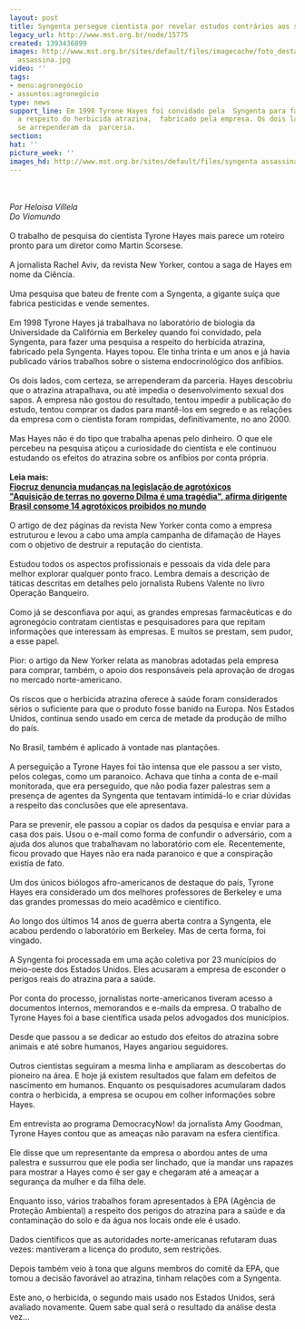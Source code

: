 ```yaml
---
layout: post
title: Syngenta persegue cientista por revelar estudos contrários aos seus interesses
legacy_url: http://www.mst.org.br/node/15775
created: 1393436899
images: http://www.mst.org.br/sites/default/files/imagecache/foto_destaque/syngenta
  assassina.jpg
video: ''
tags:
- menu:agronegócio
- assuntos:agronegócio
type: news
support_line: Em 1998 Tyrone Hayes foi convidado pela  Syngenta para fazer uma pesquisa
  a respeito do herbicida atrazina,  fabricado pela empresa. Os dois lados, com certeza,
  se arrependeram da  parceria.
section: 
hat: ''
picture_week: ''
images_hd: http://www.mst.org.br/sites/default/files/syngenta assassina.jpg
---
```

<p><br><em><br>Por Heloisa Villela <br>Do Viomundo</em><br><br>O trabalho de pesquisa do cientista Tyrone Hayes mais parece um roteiro pronto para um diretor como Martin Scorsese.<br><br>A jornalista Rachel Aviv, da revista New Yorker, contou a saga de Hayes em nome da Ciência.<br><br>Uma pesquisa que bateu de frente com a Syngenta, a gigante suíça que fabrica pesticidas e vende sementes.<br><br>Em 1998 Tyrone Hayes já trabalhava no laboratório de biologia da Universidade da Califórnia em Berkeley quando foi convidado, pela Syngenta, para fazer uma pesquisa a respeito do herbicida atrazina, fabricado pela Syngenta. Hayes topou. Ele tinha trinta e um anos e já havia publicado vários trabalhos sobre o sistema endocrinológico dos anfíbios.<br><br>Os dois lados, com certeza, se arrependeram da parceria. Hayes descobriu que o atrazina atrapalhava, ou até impedia o desenvolvimento sexual dos sapos. A empresa não gostou do resultado, tentou impedir a publicação do estudo, tentou comprar os dados para mantê-los em segredo e as relações da empresa com o cientista foram rompidas, definitivamente, no ano 2000.<br><br>Mas Hayes não é do tipo que trabalha apenas pelo dinheiro. O que ele percebeu na pesquisa atiçou a curiosidade do cientista e ele continuou estudando os efeitos do atrazina sobre os anfíbios por conta própria.<br><br><strong>Leia mais:<br><a href="http://www.mst.org.br/node/15765">Fiocruz denuncia mudanças na legislação de agrotóxicos <br></a></strong><a href="http://www.mst.org.br/node/15770"><strong>"Aquisição de terras no governo Dilma é uma tragédia", afirma dirigente <br></strong></a><a href="http://www.mst.org.br/node/15772"><strong>Brasil consome 14 agrotóxicos proibidos no mundo </strong></a><br><br>O artigo de dez páginas da revista New Yorker conta como a empresa estruturou e levou a cabo uma ampla campanha de difamação de Hayes com o objetivo de destruir a reputação do cientista.<br><br>Estudou todos os aspectos profissionais e pessoais da vida dele para melhor explorar qualquer ponto fraco. Lembra demais a descrição de táticas descritas em detalhes pelo jornalista Rubens Valente no livro Operação Banqueiro.<br><br>Como já se desconfiava por aqui, as grandes empresas farmacêuticas e do agronegócio contratam cientistas e pesquisadores para que repitam informações que interessam às empresas. E muitos se prestam, sem pudor, a esse papel.<br><br>Pior: o artigo da New Yorker relata as manobras adotadas pela empresa para comprar, também, o apoio dos responsáveis pela aprovação de drogas no mercado norte-americano.<br><br>Os riscos que o herbicida atrazina oferece à saúde foram considerados sérios o suficiente para que o produto fosse banido na Europa. Nos Estados Unidos, continua sendo usado em cerca de metade da produção de milho do país.<br><br>No Brasil, também é aplicado à vontade nas plantações.<br><br>A perseguição a Tyrone Hayes foi tão intensa que ele passou a ser visto, pelos colegas, como um paranoico. Achava que tinha a conta de e-mail monitorada, que era perseguido, que não podia fazer palestras sem a presença de agentes da Syngenta que tentavam intimidá-lo e criar dúvidas a respeito das conclusões que ele apresentava.<br><br>Para se prevenir, ele passou a copiar os dados da pesquisa e enviar para a casa dos pais. Usou o e-mail como forma de confundir o adversário, com a ajuda dos alunos que trabalhavam no laboratório com ele. Recentemente, ficou provado que Hayes não era nada paranoico e que a conspiração existia de fato.<br><br>Um dos únicos biólogos afro-americanos de destaque do país, Tyrone Hayes era considerado um dos melhores professores de Berkeley e uma das grandes promessas do meio acadêmico e científico.<br><br>Ao longo dos últimos 14 anos de guerra aberta contra a Syngenta, ele acabou perdendo o laboratório em Berkeley. Mas de certa forma, foi vingado.<br><br>A Syngenta foi processada em uma ação coletiva por 23 municípios do meio-oeste dos Estados Unidos. Eles acusaram a empresa de esconder o perigos reais do atrazina para a saúde.<br><br>Por conta do processo, jornalistas norte-americanos tiveram acesso a documentos internos, memorandos e e-mails da empresa. O trabalho de Tyrone Hayes foi a base científica usada pelos advogados dos municípios.<br><br>Desde que passou a se dedicar ao estudo dos efeitos do atrazina sobre animais e até sobre humanos, Hayes angariou seguidores.<br><br>Outros cientistas seguiram a mesma linha e ampliaram as descobertas do pioneiro na área. E hoje já existem resultados que falam em defeitos de nascimento em humanos. Enquanto os pesquisadores acumularam dados contra o herbicida, a empresa se ocupou em colher informações sobre Hayes.<br><br>Em entrevista ao programa DemocracyNow! da jornalista Amy Goodman, Tyrone Hayes contou que as ameaças não paravam na esfera científica.<br><br>Ele disse que um representante da empresa o abordou antes de uma palestra e sussurrou que ele podia ser linchado, que ía mandar uns rapazes para mostrar a Hayes como é ser gay e chegaram até a ameaçar a segurança da mulher e da filha dele.<br><br>Enquanto isso, vários trabalhos foram apresentados à EPA (Agência de Proteção Ambiental) a respeito dos perigos do atrazina para a saúde e da contaminação do solo e da água nos locais onde ele é usado.<br><br>Dados científicos que as autoridades norte-americanas refutaram duas vezes: mantiveram a licença do produto, sem restrições.<br><br>Depois também veio à tona que alguns membros do comitê da EPA, que tomou a decisão favorável ao atrazina, tinham relações com a Syngenta.<br><br>Este ano, o herbicida, o segundo mais usado nos Estados Unidos, será avaliado novamente. Quem sabe qual será o resultado da análise desta vez…<br><br>&nbsp;</p><p>&nbsp;</p>
